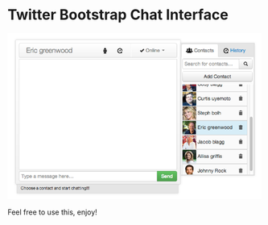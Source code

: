 Twitter Bootstrap Chat Interface
==============

![Alt text](screenshot.png "Chat")

Feel free to use this, enjoy!